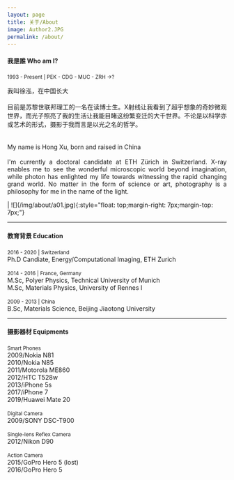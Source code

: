```yaml
---
layout: page
title: 关于/About
image: Author2.JPG
permalink: /about/
---
```


#### 我是誰 Who am I? 
<small>1993 - Present | PEK - CDG - MUC - ZRH ->? </small>

<p style='text-align: justify;'>我叫徐泓，在中国长大<br><br>目前是苏黎世联邦理工的一名在读博士生。X射线让我看到了超乎想象的奇妙微观世界，而光子照亮了我的生活让我能目睹这纷繁变迁的大千世界。不论是以科学亦或艺术的形式，摄影于我而言是以光之名的哲学。<br><br><br>My name is Hong Xu, born and raised in China<br><br> I'm currently a doctoral candidate at ETH Zürich in Switzerland. X-ray enables me to see the wonderful microscopic world beyond imagination, while photon has enlighted my life towards witnessing the rapid changing grand world. No matter in the form of science or art, photography is a philosophy for me in the name of the light.</p> | ![](/img/about/a01.jpg){:style="float: top;margin-right: 7px;margin-top: 7px;"}

---

#### 教育背景 Education
<small>2016 - 2020 | Switzerland </small><br>
Ph.D Candiate, Energy/Computational Imaging, ETH Zurich<br>

<small>2014 - 2016 | France, Germany </small><br>
M.Sc, Polyer Physics, Technical University of Munich<br>
M.Sc, Materials Physics, University of Rennes I<br>

<small>2009 - 2013 | China </small><br>
B.Sc, Materials Science, Beijing Jiaotong University<br>

---

#### 摄影器材 Equipments
<small>Smart Phones </small><br>
2009/Nokia N81<br>
2010/Nokia N85<br>
2011/Motorola ME860<br>
2012/HTC T528w<br>
2013/iPhone 5s<br>
2017/iPhone 7<br>
2019/Huawei Mate 20<br>

<small>Digital Camera</small><br>
2009/SONY DSC-T900<br>

<small>Single-lens Reflex Camera</small><br>
2012/Nikon D90<br>

<small>Action Camera </small><br>
2015/GoPro Hero 5 (lost)<br>
2016/GoPro Hero 5<br>
